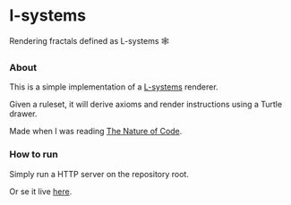 # l-systems
Rendering fractals defined as L-systems 🕸

### About

This is a simple implementation of a [L-systems](https://en.wikipedia.org/wiki/L-system) renderer.

Given a ruleset, it will derive axioms and render instructions using a Turtle drawer.

Made when I was reading [The Nature of Code](https://natureofcode.com/).

### How to run

Simply run a HTTP server on the repository root.

Or se it live [here](https://dmrib.github.io/l-systems/).
